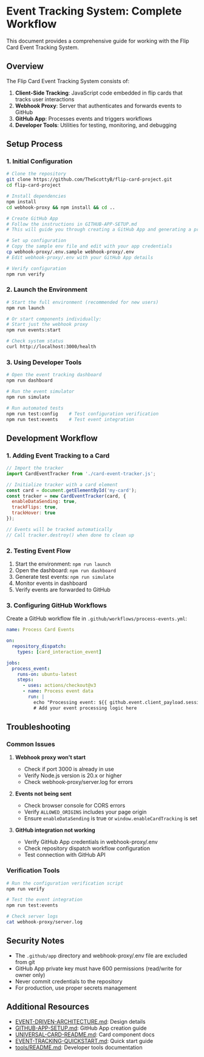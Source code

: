 # Event Tracking System: Complete Workflow

This document provides a comprehensive guide for working with the Flip Card Event Tracking System.

## Overview

The Flip Card Event Tracking System consists of:

1. **Client-Side Tracking**: JavaScript code embedded in flip cards that tracks user interactions
2. **Webhook Proxy**: Server that authenticates and forwards events to GitHub
3. **GitHub App**: Processes events and triggers workflows
4. **Developer Tools**: Utilities for testing, monitoring, and debugging

## Setup Process

### 1. Initial Configuration

```bash
# Clone the repository
git clone https://github.com/TheScottyB/flip-card-project.git
cd flip-card-project

# Install dependencies
npm install
cd webhook-proxy && npm install && cd ..

# Create GitHub App
# Follow the instructions in GITHUB-APP-SETUP.md
# This will guide you through creating a GitHub App and generating a private key

# Set up configuration
# Copy the sample env file and edit with your app credentials
cp webhook-proxy/.env.sample webhook-proxy/.env
# Edit webhook-proxy/.env with your GitHub App details

# Verify configuration
npm run verify
```

### 2. Launch the Environment

```bash
# Start the full environment (recommended for new users)
npm run launch

# Or start components individually:
# Start just the webhook proxy
npm run events:start

# Check system status
curl http://localhost:3000/health
```

### 3. Using Developer Tools

```bash
# Open the event tracking dashboard
npm run dashboard

# Run the event simulator
npm run simulate

# Run automated tests
npm run test:config    # Test configuration verification
npm run test:events    # Test event integration
```

## Development Workflow

### 1. Adding Event Tracking to a Card

```javascript
// Import the tracker
import CardEventTracker from './card-event-tracker.js';

// Initialize tracker with a card element
const card = document.getElementById('my-card');
const tracker = new CardEventTracker(card, {
  enableDataSending: true,
  trackFlips: true,
  trackHover: true
});

// Events will be tracked automatically
// Call tracker.destroy() when done to clean up
```

### 2. Testing Event Flow

1. Start the environment: `npm run launch`
2. Open the dashboard: `npm run dashboard`
3. Generate test events: `npm run simulate`
4. Monitor events in dashboard
5. Verify events are forwarded to GitHub

### 3. Configuring GitHub Workflows

Create a GitHub workflow file in `.github/workflows/process-events.yml`:

```yaml
name: Process Card Events

on:
  repository_dispatch:
    types: [card_interaction_event]

jobs:
  process_event:
    runs-on: ubuntu-latest
    steps:
      - uses: actions/checkout@v3
      - name: Process event data
        run: |
          echo "Processing event: ${{ github.event.client_payload.sessionId }}"
          # Add your event processing logic here
```

## Troubleshooting

### Common Issues

1. **Webhook proxy won't start**
   - Check if port 3000 is already in use
   - Verify Node.js version is 20.x or higher
   - Check webhook-proxy/server.log for errors

2. **Events not being sent**
   - Check browser console for CORS errors
   - Verify `ALLOWED_ORIGINS` includes your page origin
   - Ensure `enableDataSending` is true or `window.enableCardTracking` is set

3. **GitHub integration not working**
   - Verify GitHub App credentials in webhook-proxy/.env
   - Check repository dispatch workflow configuration
   - Test connection with GitHub API

### Verification Tools

```bash
# Run the configuration verification script
npm run verify

# Test the event integration
npm run test:events

# Check server logs
cat webhook-proxy/server.log
```

## Security Notes

- The `.github/app` directory and webhook-proxy/.env file are excluded from git
- GitHub App private key must have 600 permissions (read/write for owner only)
- Never commit credentials to the repository
- For production, use proper secrets management

## Additional Resources

- [EVENT-DRIVEN-ARCHITECTURE.md](EVENT-DRIVEN-ARCHITECTURE.md): Design details
- [GITHUB-APP-SETUP.md](GITHUB-APP-SETUP.md): GitHub App creation guide
- [UNIVERSAL-CARD-README.md](UNIVERSAL-CARD-README.md): Card component docs
- [EVENT-TRACKING-QUICKSTART.md](EVENT-TRACKING-QUICKSTART.md): Quick start guide
- [tools/README.md](tools/README.md): Developer tools documentation
